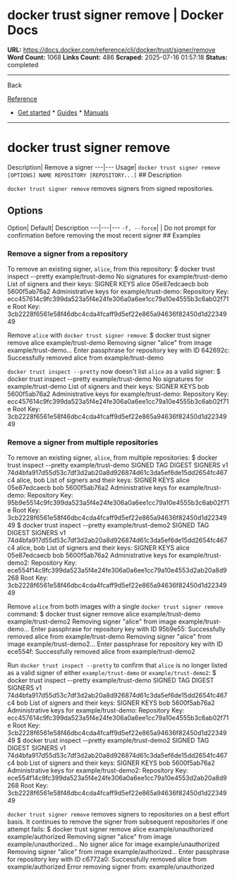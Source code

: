 # docker trust signer remove | Docker Docs

**URL:** https://docs.docker.com/reference/cli/docker/trust/signer/remove
**Word Count:** 1068
**Links Count:** 486
**Scraped:** 2025-07-16 01:57:18
**Status:** completed

---

Back

[Reference](https://docs.docker.com/reference/)

  * [Get started](https://docs.docker.com/get-started/)   * [Guides](https://docs.docker.com/guides/)   * [Manuals](https://docs.docker.com/manuals/)

* * *

# docker trust signer remove

Description| Remove a signer   ---|---   Usage| `docker trust signer remove [OPTIONS] NAME REPOSITORY [REPOSITORY...]`      ## Description

`docker trust signer remove` removes signers from signed repositories.

## Options

Option| Default| Description   ---|---|---   `-f, --force`| | Do not prompt for confirmation before removing the most recent signer         ## Examples

### Remove a signer from a repository

To remove an existing signer, `alice`, from this repository:               $ docker trust inspect --pretty example/trust-demo          No signatures for example/trust-demo               List of signers and their keys:          SIGNER              KEYS     alice               05e87edcaecb     bob                 5600f5ab76a2          Administrative keys for example/trust-demo:     Repository Key: ecc457614c9fc399da523a5f4e24fe306a0a6ee1cc79a10e4555b3c6ab02f71e     Root Key:       3cb2228f6561e58f46dbc4cda4fcaff9d5ef22e865a94636f82450d1d2234949     

Remove `alice` with `docker trust signer remove`:               $ docker trust signer remove alice example/trust-demo          Removing signer "alice" from image example/trust-demo...     Enter passphrase for repository key with ID 642692c:     Successfully removed alice from example/trust-demo     

`docker trust inspect --pretty` now doesn't list `alice` as a valid signer:               $ docker trust inspect --pretty example/trust-demo          No signatures for example/trust-demo               List of signers and their keys:          SIGNER              KEYS     bob                 5600f5ab76a2          Administrative keys for example/trust-demo:     Repository Key: ecc457614c9fc399da523a5f4e24fe306a0a6ee1cc79a10e4555b3c6ab02f71e     Root Key:       3cb2228f6561e58f46dbc4cda4fcaff9d5ef22e865a94636f82450d1d2234949     

### Remove a signer from multiple repositories

To remove an existing signer, `alice`, from multiple repositories:               $ docker trust inspect --pretty example/trust-demo          SIGNED TAG          DIGEST                                                             SIGNERS     v1                  74d4bfa917d55d53c7df3d2ab20a8d926874d61c3da5ef6de15dd2654fc467c4   alice, bob          List of signers and their keys:          SIGNER              KEYS     alice               05e87edcaecb     bob                 5600f5ab76a2          Administrative keys for example/trust-demo:     Repository Key: 95b9e5514c9fc399da523a5f4e24fe306a0a6ee1cc79a10e4555b3c6ab02f71e     Root Key:       3cb2228f6561e58f46dbc4cda4fcaff9d5ef22e865a94636f82450d1d2234949                    $ docker trust inspect --pretty example/trust-demo2          SIGNED TAG          DIGEST                                                             SIGNERS     v1                  74d4bfa917d55d53c7df3d2ab20a8d926874d61c3da5ef6de15dd2654fc467c4   alice, bob          List of signers and their keys:          SIGNER              KEYS     alice               05e87edcaecb     bob                 5600f5ab76a2          Administrative keys for example/trust-demo2:     Repository Key: ece554f14c9fc399da523a5f4e24fe306a0a6ee1cc79a10e4553d2ab20a8d9268     Root Key:       3cb2228f6561e58f46dbc4cda4fcaff9d5ef22e865a94636f82450d1d2234949     

Remove `alice` from both images with a single `docker trust signer remove` command:               $ docker trust signer remove alice example/trust-demo example/trust-demo2          Removing signer "alice" from image example/trust-demo...     Enter passphrase for repository key with ID 95b9e55:     Successfully removed alice from example/trust-demo          Removing signer "alice" from image example/trust-demo2...     Enter passphrase for repository key with ID ece554f:     Successfully removed alice from example/trust-demo2     

Run `docker trust inspect --pretty` to confirm that `alice` is no longer listed as a valid signer of either `example/trust-demo` or `example/trust-demo2`:               $ docker trust inspect --pretty example/trust-demo          SIGNED TAG          DIGEST                                                             SIGNERS     v1                  74d4bfa917d55d53c7df3d2ab20a8d926874d61c3da5ef6de15dd2654fc467c4   bob          List of signers and their keys:          SIGNER              KEYS     bob                 5600f5ab76a2          Administrative keys for example/trust-demo:     Repository Key: ecc457614c9fc399da523a5f4e24fe306a0a6ee1cc79a10e4555b3c6ab02f71e     Root Key:       3cb2228f6561e58f46dbc4cda4fcaff9d5ef22e865a94636f82450d1d2234949                    $ docker trust inspect --pretty example/trust-demo2          SIGNED TAG          DIGEST                                                             SIGNERS     v1                  74d4bfa917d55d53c7df3d2ab20a8d926874d61c3da5ef6de15dd2654fc467c4   bob          List of signers and their keys:          SIGNER              KEYS     bob                 5600f5ab76a2          Administrative keys for example/trust-demo2:     Repository Key: ece554f14c9fc399da523a5f4e24fe306a0a6ee1cc79a10e4553d2ab20a8d9268     Root Key:       3cb2228f6561e58f46dbc4cda4fcaff9d5ef22e865a94636f82450d1d2234949     

`docker trust signer remove` removes signers to repositories on a best effort basis. It continues to remove the signer from subsequent repositories if one attempt fails:               $ docker trust signer remove alice example/unauthorized example/authorized          Removing signer "alice" from image example/unauthorized...     No signer alice for image example/unauthorized          Removing signer "alice" from image example/authorized...     Enter passphrase for repository key with ID c6772a0:     Successfully removed alice from example/authorized          Error removing signer from: example/unauthorized